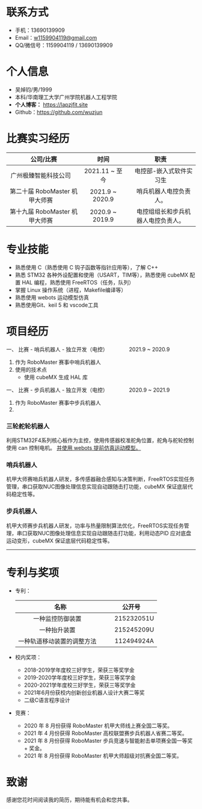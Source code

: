 # 联系方式

- 手机：13690139909
- Email：w1159904119@gmail.com
- QQ/微信号：1159904119 / 13690139909

# 个人信息

- 吴焯钧/男/1999
- 本科/华南理工大学广州学院机器人工程学院
- **个人博客：**
https://lapzjfit.site
- Github：https://github.com/wuzjun

# 比赛实习经历

|公司/比赛|时间|职责|
|:-:|:-:|:-:|
|广州极臻智能科技公司&emsp;|2021.11 ~ 至今|&emsp;电控部-嵌入式软件实习生|
|第二十届 RoboMaster 机甲大师赛&emsp;|2021.9 ~ 2020.9|&emsp;哨兵机器人电控负责人。|
|第十九届 RoboMaster 机甲大师赛&emsp;|2020.9 ~ 2019.9|&emsp;电控组组长和步兵机器人电控负责人。|

# 专业技能

- 熟悉使用 C（熟悉使用 C 钩子函数等指针应用等），了解 C++
&nbsp;
- 熟悉 STM32 各种外设配置和使用（USART，TIM等），熟悉使用 cubeMX 配置 HAL 编程，熟悉使用 FreeRTOS（任务，队列）
&nbsp;
- 掌握 Linux 操作系统（进程，Makefile编译等）
&nbsp;
- 熟悉使用 webots 运动模型仿真
&nbsp;
- 熟悉使用Git、keil 5 和 vscode工具

# 项目经历

一、 比赛 - 哨兵机器人 - 独立开发（电控）&emsp;&emsp;&emsp;&emsp;2021.9 ~ 2020.9

1. 作为 RoboMaster 赛事中哨兵机器人
&nbsp;
2. 使用的技术点
    - 使用 cubeMX 生成 HAL 库

一、 比赛 - 步兵机器人 - 独立开发（电控）&emsp;&emsp;&emsp;&emsp;2020.9 ~ 2021.9

1. 作为 RoboMaster 赛事中步兵机器人
&nbsp;
2. 

### 三轮舵轮机器人

利用STM32F4系列核心板作为主控，使用传感器校准舵角位置，舵角与舵轮控制使用 can 控制电机。
[并使用 webots 提前仿真运动模型。](https://github.com/wuzjun/Webots_Robot)

### 哨兵机器人

机甲大师赛哨兵机器人研发，多传感器融合感知与决策判断，FreeRTOS实现任务管理，串口获取NUC图像处理信息实现自动跟随击打功能，cubeMX 保证底层代码稳定性等。

### 步兵机器人

机甲大师赛步兵机器人研发，功率与热量限制算法优化，FreeRTOS实现任务管理，串口获取NUC图像处理信息实现自动跟随击打功能，利用动态PID 应对底盘运动变形，cubeMX 保证底层代码稳定性等。

---

# 专利与奖项

- 专利：

    名称|公开号
    :-:|:-:
    一种监控防御装置&emsp;|&emsp;215232051U
    一种抬升装置&emsp;|&emsp;215245209U
    一种轨道移动装置的调整方法&emsp;|&emsp;112494924A

- 校内奖项：
    - 2018-2019学年度校三好学生，荣获三等奖学金
    - 2019-2020学年度校三好学生，荣获三等奖学金
    - 2020-2021学年度校三好学生，荣获三等奖学金
    - 2021年6月份获校内创新创业机器人设计大赛二等奖
    - 二级C语言程序设计

- 竞赛：
    - 2020 年 8 月份获得 RoboMaster 机甲大师线上赛全国二等奖。
    - 2021 年 4 月份获得 RoboMaster 高校联盟赛步兵机器人省赛二等奖。
    - 2021 年 8 月份获得 RoboMaster 步兵竞速与智能射击单项赛全国一等奖 + 奖金。
    - 2021 年 8 月份获得 RoboMaster 机甲大师超级对抗赛全国二等奖。


# 致谢

感谢您花时间阅读我的简历，期待能有机会和您共事。
